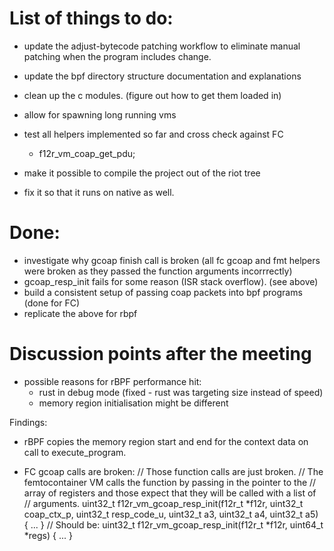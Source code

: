 
# List of things to do:

- update the adjust-bytecode patching workflow to eliminate manual patching
  when the program includes change.

- update the bpf directory structure documentation and explanations
- clean up the c modules. (figure out how to get them loaded in)

- allow for spawning long running vms

- test all helpers implemented so far and cross check against FC
    - f12r_vm_coap_get_pdu;

- make it possible to compile the project out of the riot tree

- fix it so that it runs on native as well.


# Done:
- investigate why gcoap finish call is broken (all fc gcoap and fmt helpers were
  broken as they passed the function arguments incorrrectly)
- gcoap_resp_init fails for some reason (ISR stack overflow). (see above)
- build a consistent setup of passing coap packets into bpf programs (done for FC)
- replicate the above for rbpf


# Discussion points after the meeting

- possible reasons for rBPF performance hit:
  - rust in debug mode (fixed - rust was targeting size instead of speed)
  - memory region initialisation might be different


Findings:
- rBPF copies the memory region start and end for the context data on call to
  execute_program.

- FC gcoap calls are broken:
// Those function calls are just broken.
// The femtocontainer VM calls the function by passing in the pointer to the
// array of registers and those expect that they will be called with a list of
// arguments.
uint32_t f12r_vm_gcoap_resp_init(f12r_t *f12r, uint32_t coap_ctx_p, uint32_t resp_code_u, uint32_t a3, uint32_t a4, uint32_t a5)
{ ... }
// Should be:
uint32_t f12r_vm_gcoap_resp_init(f12r_t *f12r, uint64_t *regs)
{ ... }


